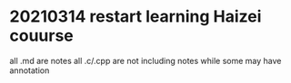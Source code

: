 # 20210314 restart learning Haizei couurse
all .md are notes
all .c/.cpp are not including notes while some may have annotation
